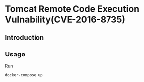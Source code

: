 # Tomcat Remote Code Execution Vulnability(CVE-2016-8735)

## Introduction


## Usage

Run

```bash
docker-compose up
```